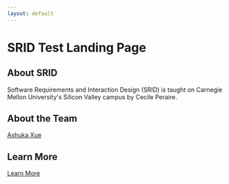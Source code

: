 ```yaml
---
layout: default
---
```


# SRID Test Landing Page

## About SRID

Software Requirements and Interaction Design (SRID) is taught on Carnegie Mellon University's Silicon Valley campus by Cecile Peraire.

## About the Team

[Ashuka Xue](https://github.com/ashuka24)

## Learn More
[Learn More](./another-page.md)


